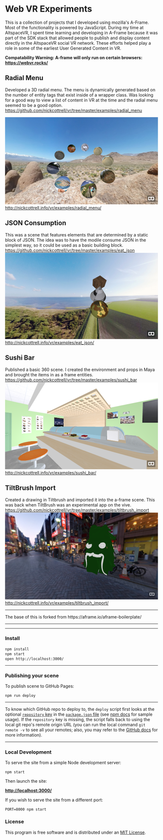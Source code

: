 # Web VR Experiments
This is a collection of projects that I developed using mozilla's A-Frame. Most of the functionality is powered by JavaScript. During my time at AltspaceVR, I spent time learning and developing in A-Frame because it was part of the SDK stack that allowed people to publish and display content directly in the AltspaceVR social VR network. These efforts helped play a role in some of the earliest User Generated Content in VR.

**Compatability Warning: A-frame will only run on certain browsers: https://webvr.rocks/**

## Radial Menu
Developed a 3D radial menu. The menu is dynamically generated based on the number of entity tags that exist inside of a wrapper class. Was looking for a good way to view a list of content in VR at the time and the radial menu seemed to be a good option. https://github.com/nickcottrell/vr/tree/master/examples/radial_menu

![Radial Menu](/img/example-radial-menu.png)
http://nickcottrell.info/vr/examples/radial_menu/


## JSON Consumption
This was a scene that features elements that are determined by a static block of JSON. The idea was to have the modile consume JSON in the simplest way, so it could be used as a basic building block. https://github.com/nickcottrell/vr/tree/master/examples/eat_json
![JSON Consumption](/img/example-jay-son.png)
http://nickcottrell.info/vr/examples/eat_json/

## Sushi Bar
Published a basic 360 scene. I created the environment and props in Maya and brought the items in as a frame entities. https://github.com/nickcottrell/vr/tree/master/examples/sushi_bar
![Sushi Bar Web VR](/img/example-sushi-bar-web-vr.png)
http://nickcottrell.info/vr/examples/sushi_bar/


## TiltBrush Import
Created a drawing in Tiltbrush and imported it into the a-frame scene. This was back when TiltBrush was an experimental app on the vive. https://github.com/nickcottrell/vr/tree/master/examples/tiltbrush_import
![TiltBrush Import](/img/example-tiltbrush-import.png)
http://nickcottrell.info/vr/examples/tiltbrush_import/



<hr>
The base of this is forked from
https://aframe.io/aframe-boilerplate/



<hr>
<hr>

### Install


    npm install
	npm start
    open http://localhost:3000/

<hr>


### Publishing your scene

To publish scene to GitHub Pages:

    npm run deploy

<hr>

To know which GitHub repo to deploy to, the `deploy` script first looks at the optional [`repository` key](https://docs.npmjs.com/files/package.json#repository) in the [`package.json` file](package.json) (see [npm docs](https://docs.npmjs.com/files/package.json#repository) for sample usage). If the `repository` key is missing, the script falls back to using the local git repo's remote origin URL (you can run the local command `git remote -v` to see all your remotes; also, you may refer to the [GitHub docs](https://help.github.com/articles/about-remote-repositories/) for more information).

<hr>


### Local Development

To serve the site from a simple Node development server:

    npm start

Then launch the site:

[__http://localhost:3000/__](http://localhost:3000/)

If you wish to serve the site from a different port:

    PORT=8000 npm start


### License

This program is free software and is distributed under an [MIT License](LICENSE).
